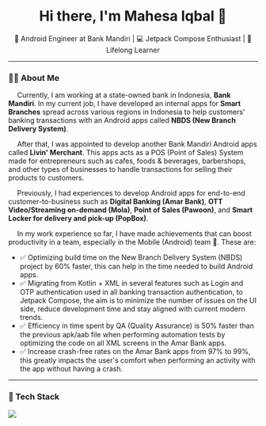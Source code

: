 <!-- ## Hi there 👋 -->

<!--
**mahesaiqbal/mahesaiqbal** is a ✨ _special_ ✨ repository because its `README.md` (this file) appears on your GitHub profile.

Here are some ideas to get you started:

- 🔭 I’m currently working on ...
- 🌱 I’m currently learning ...
- 👯 I’m looking to collaborate on ...
- 🤔 I’m looking for help with ...
- 💬 Ask me about ...
- 📫 How to reach me: ...
- 😄 Pronouns: ...
- ⚡ Fun fact: ...
-->

<h1 align="center">Hi there, I'm Mahesa Iqbal 👋</h1>

<p align="center">
  💼 Android Engineer at Bank Mandiri | 💻 Jetpack Compose Enthusiast | 🌱 Lifelong Learner
</p>

---

### 👨‍💻 About Me

&emsp; Currently, I am working at a state-owned bank in Indonesia, **Bank Mandiri**.
In my current job, I have developed an internal apps for **Smart Branches** spread across various regions in Indonesia to help customers' banking transactions with an Android apps called **NBDS (New Branch Delivery System)**.

&emsp; After that, I was appointed to develop another Bank Mandiri Android apps called **Livin' Merchant**. This apps acts as a POS (Point of Sales) System made for entrepreneurs such as cafes, foods & beverages, barbershops, and other types of businesses to handle transactions for selling their products to customers.

&emsp; Previously, I had experiences to develop Android apps for end-to-end customer-to-business such as **Digital Banking (Amar Bank)**, **OTT Video/Streaming on-demand (Mola)**, **Point of Sales (Pawoon)**, and **Smart Locker for delivery and pick-up (PopBox)**.

&emsp; In my work experience so far, I have made achievements that can boost productivity in a team, especially in the Mobile (Android) team 🚀. These are:
- ✅ Optimizing build time on the New Branch Delivery System (NBDS) project by 60% faster, this can help in the time needed to build Android apps.
- ✅ Migrating from Kotlin + XML in several features such as Login and OTP authentication used in all banking transaction authentication, to Jetpack Compose, the aim is to minimize the number of issues on the UI side, reduce development time and stay aligned with current modern trends.
- ✅ Efficiency in time spent by QA (Quality Assurance) is 50% faster than the previous apk/aab file when performing automation tests by optimizing the code on all XML screens in the Amar Bank apps.
- ✅ Increase crash-free rates on the Amar Bank apps from 97% to 99%, this greatly impacts the user's comfort when performing an activity with the app without having a crash.

---

### 🧰 Tech Stack

<p align="left">
  <img src="https://skillicons.dev/icons?i=kotlin,androidstudio,java,git,gradle,sqlite,firebase,bitbucket,figma,github,ktor,postman,reactivex,stackoverflow,dart,flutter,swift,vscode" />
</p>

